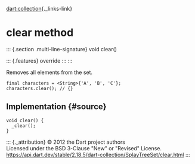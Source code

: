 [dart:collection](../../dart-collection/dart-collection-library){._links-link}

clear method
============

::: {.section .multi-line-signature}
void clear()

::: {.features}
override
:::
:::

Removes all elements from the set.

``` {.language-dart data-language="dart"}
final characters = <String>{'A', 'B', 'C'};
characters.clear(); // {}
```

Implementation {#source}
--------------

``` {.language-dart data-language="dart"}
void clear() {
  _clear();
}
```

::: {._attribution}
© 2012 the Dart project authors\
Licensed under the BSD 3-Clause \"New\" or \"Revised\" License.\
<https://api.dart.dev/stable/2.18.5/dart-collection/SplayTreeSet/clear.html>
:::
